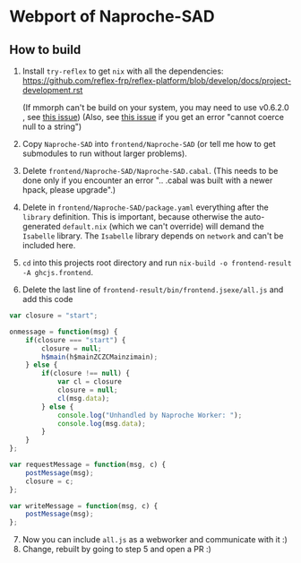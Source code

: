 # Webport of Naproche-SAD

## How to build

 1. Install `try-reflex` to get `nix` with all the dependencies:
    https://github.com/reflex-frp/reflex-platform/blob/develop/docs/project-development.rst
    
    (If mmorph can't be build on your system, you may need to use v0.6.2.0 
    , see [this issue](https://github.com/reflex-frp/reflex-platform/issues/717))
    (Also, see [this issue](https://github.com/reflex-frp/reflex-platform/issues/770)
      if you get an error "cannot coerce null to a string")

 2. Copy `Naproche-SAD` into `frontend/Naproche-SAD`
    (or tell me how to get submodules to run without larger problems).
 3. Delete `frontend/Naproche-SAD/Naproche-SAD.cabal`.
    (This needs to be done only if you encounter an error ".. .cabal was built with a newer hpack, please upgrade".)
 4. Delete in `frontend/Naproche-SAD/package.yaml` everything after the `library` definition.
    This is important, because otherwise the auto-generated `default.nix` (which we can't override)
    will demand the `Isabelle` library. The `Isabelle` library depends on `network` and can't be included here.
 5. `cd` into this projects root directory and run `nix-build -o frontend-result -A ghcjs.frontend`.
 6. Delete the last line of `frontend-result/bin/frontend.jsexe/all.js` and add this code

```javascript
var closure = "start";

onmessage = function(msg) {
    if(closure === "start") {
        closure = null;
        h$main(h$mainZCZCMainzimain);
    } else {
        if(closure !== null) {
            var cl = closure
            closure = null;
            cl(msg.data);
        } else {
            console.log("Unhandled by Naproche Worker: ");
            console.log(msg.data);
        }
    }
};

var requestMessage = function(msg, c) {
    postMessage(msg);
    closure = c;
};

var writeMessage = function(msg, c) {
    postMessage(msg);
};
```

  7. Now you can include `all.js` as a webworker and communicate with it :)
  8. Change, rebuilt by going to step 5 and open a PR :)
